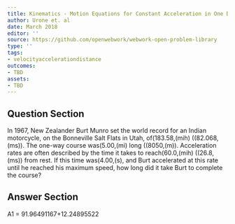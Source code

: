 ```yaml
---
title: Kinematics - Motion Equations for Constant Acceleration in One Dimension
author: Urone et. al
date: March 2018
editor: ''
source: https://github.com/openwebwork/webwork-open-problem-library
type: ''
tags:
- velocityaccelerationdistance
outcomes:
- TBD
assets:
- TBD
---
```


## Question Section 

In 1967, New Zealander Burt Munro set the world record for an Indian motorcycle, on the Bonneville Salt Flats in Utah, of(183.58,(mih) ((82.068,(ms)). The one-way course was(5.00,(mi) long ((8050,(m)). Acceleration rates are often described by the time it takes to reach(60.0,(mih) ((26.8,(ms)) from rest. If this time was(4.00,(s), and Burt accelerated at this rate until he reached his maximum speed, how long did it take Burt to complete the course?

## Answer Section

A1 = 91.96491167+12.24895522